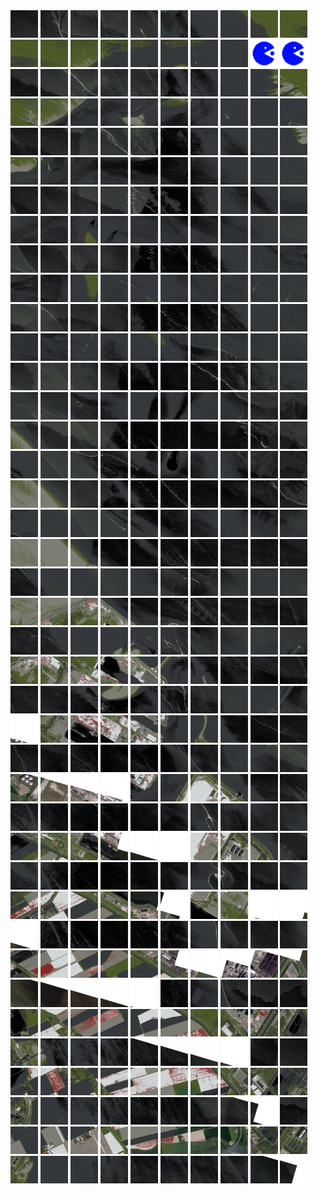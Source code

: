 <html>
<div>
<img src="https://github.com/HakkaTjakka/NL_TILE_MAP/blob/main/18/653/-1071/r.6530.-10710.png" height="44" width="44">
<img src="https://github.com/HakkaTjakka/NL_TILE_MAP/blob/main/18/653/-1071/r.6531.-10710.png" height="44" width="44">
<img src="https://github.com/HakkaTjakka/NL_TILE_MAP/blob/main/18/653/-1071/r.6532.-10710.png" height="44" width="44">
<img src="https://github.com/HakkaTjakka/NL_TILE_MAP/blob/main/18/653/-1071/r.6533.-10710.png" height="44" width="44">
<img src="https://github.com/HakkaTjakka/NL_TILE_MAP/blob/main/18/653/-1071/r.6534.-10710.png" height="44" width="44">
<img src="https://github.com/HakkaTjakka/NL_TILE_MAP/blob/main/18/653/-1071/r.6535.-10710.png" height="44" width="44">
<img src="https://github.com/HakkaTjakka/NL_TILE_MAP/blob/main/18/653/-1071/r.6536.-10710.png" height="44" width="44">
<img src="https://github.com/HakkaTjakka/NL_TILE_MAP/blob/main/18/653/-1071/r.6537.-10710.png" height="44" width="44">
<img src="https://github.com/HakkaTjakka/NL_TILE_MAP/blob/main/18/653/-1071/r.6538.-10710.png" height="44" width="44">
<img src="https://github.com/HakkaTjakka/NL_TILE_MAP/blob/main/18/653/-1071/r.6539.-10710.png" height="44" width="44">
<img src="https://github.com/HakkaTjakka/NL_TILE_MAP/blob/main/18/654/-1071/r.6540.-10710.png" height="44" width="44">
<img src="https://github.com/HakkaTjakka/NL_TILE_MAP/blob/main/18/654/-1071/r.6541.-10710.png" height="44" width="44">
<img src="https://github.com/HakkaTjakka/NL_TILE_MAP/blob/main/18/654/-1071/r.6542.-10710.png" height="44" width="44">
<img src="https://github.com/HakkaTjakka/NL_TILE_MAP/blob/main/18/654/-1071/r.6543.-10710.png" height="44" width="44">
<img src="https://github.com/HakkaTjakka/NL_TILE_MAP/blob/main/18/654/-1071/r.6544.-10710.png" height="44" width="44">
<img src="https://github.com/HakkaTjakka/NL_TILE_MAP/blob/main/18/654/-1071/r.6545.-10710.png" height="44" width="44">
<img src="https://github.com/HakkaTjakka/NL_TILE_MAP/blob/main/18/654/-1071/r.6546.-10710.png" height="44" width="44">
<img src="https://github.com/HakkaTjakka/NL_TILE_MAP/blob/main/18/654/-1071/r.6547.-10710.png" height="44" width="44">
<img src="https://github.com/HakkaTjakka/NL_TILE_MAP/blob/main/source.png" height="44" width="44">
<img src="https://github.com/HakkaTjakka/NL_TILE_MAP/blob/main/source.png" height="44" width="44">
<br>
<img src="https://github.com/HakkaTjakka/NL_TILE_MAP/blob/main/18/653/-1071/r.6530.-10709.png" height="44" width="44">
<img src="https://github.com/HakkaTjakka/NL_TILE_MAP/blob/main/18/653/-1071/r.6531.-10709.png" height="44" width="44">
<img src="https://github.com/HakkaTjakka/NL_TILE_MAP/blob/main/18/653/-1071/r.6532.-10709.png" height="44" width="44">
<img src="https://github.com/HakkaTjakka/NL_TILE_MAP/blob/main/18/653/-1071/r.6533.-10709.png" height="44" width="44">
<img src="https://github.com/HakkaTjakka/NL_TILE_MAP/blob/main/18/653/-1071/r.6534.-10709.png" height="44" width="44">
<img src="https://github.com/HakkaTjakka/NL_TILE_MAP/blob/main/18/653/-1071/r.6535.-10709.png" height="44" width="44">
<img src="https://github.com/HakkaTjakka/NL_TILE_MAP/blob/main/18/653/-1071/r.6536.-10709.png" height="44" width="44">
<img src="https://github.com/HakkaTjakka/NL_TILE_MAP/blob/main/18/653/-1071/r.6537.-10709.png" height="44" width="44">
<img src="https://github.com/HakkaTjakka/NL_TILE_MAP/blob/main/18/653/-1071/r.6538.-10709.png" height="44" width="44">
<img src="https://github.com/HakkaTjakka/NL_TILE_MAP/blob/main/18/653/-1071/r.6539.-10709.png" height="44" width="44">
<img src="https://github.com/HakkaTjakka/NL_TILE_MAP/blob/main/18/654/-1071/r.6540.-10709.png" height="44" width="44">
<img src="https://github.com/HakkaTjakka/NL_TILE_MAP/blob/main/18/654/-1071/r.6541.-10709.png" height="44" width="44">
<img src="https://github.com/HakkaTjakka/NL_TILE_MAP/blob/main/18/654/-1071/r.6542.-10709.png" height="44" width="44">
<img src="https://github.com/HakkaTjakka/NL_TILE_MAP/blob/main/18/654/-1071/r.6543.-10709.png" height="44" width="44">
<img src="https://github.com/HakkaTjakka/NL_TILE_MAP/blob/main/18/654/-1071/r.6544.-10709.png" height="44" width="44">
<img src="https://github.com/HakkaTjakka/NL_TILE_MAP/blob/main/18/654/-1071/r.6545.-10709.png" height="44" width="44">
<img src="https://github.com/HakkaTjakka/NL_TILE_MAP/blob/main/18/654/-1071/r.6546.-10709.png" height="44" width="44">
<img src="https://github.com/HakkaTjakka/NL_TILE_MAP/blob/main/18/654/-1071/r.6547.-10709.png" height="44" width="44">
<img src="https://github.com/HakkaTjakka/NL_TILE_MAP/blob/main/18/654/-1071/r.6548.-10709.png" height="44" width="44">
<img src="https://github.com/HakkaTjakka/NL_TILE_MAP/blob/main/18/654/-1071/r.6549.-10709.png" height="44" width="44">
<br>
<img src="https://github.com/HakkaTjakka/NL_TILE_MAP/blob/main/18/653/-1071/r.6530.-10708.png" height="44" width="44">
<img src="https://github.com/HakkaTjakka/NL_TILE_MAP/blob/main/18/653/-1071/r.6531.-10708.png" height="44" width="44">
<img src="https://github.com/HakkaTjakka/NL_TILE_MAP/blob/main/18/653/-1071/r.6532.-10708.png" height="44" width="44">
<img src="https://github.com/HakkaTjakka/NL_TILE_MAP/blob/main/18/653/-1071/r.6533.-10708.png" height="44" width="44">
<img src="https://github.com/HakkaTjakka/NL_TILE_MAP/blob/main/18/653/-1071/r.6534.-10708.png" height="44" width="44">
<img src="https://github.com/HakkaTjakka/NL_TILE_MAP/blob/main/18/653/-1071/r.6535.-10708.png" height="44" width="44">
<img src="https://github.com/HakkaTjakka/NL_TILE_MAP/blob/main/18/653/-1071/r.6536.-10708.png" height="44" width="44">
<img src="https://github.com/HakkaTjakka/NL_TILE_MAP/blob/main/18/653/-1071/r.6537.-10708.png" height="44" width="44">
<img src="https://github.com/HakkaTjakka/NL_TILE_MAP/blob/main/18/653/-1071/r.6538.-10708.png" height="44" width="44">
<img src="https://github.com/HakkaTjakka/NL_TILE_MAP/blob/main/18/653/-1071/r.6539.-10708.png" height="44" width="44">
<img src="https://github.com/HakkaTjakka/NL_TILE_MAP/blob/main/18/654/-1071/r.6540.-10708.png" height="44" width="44">
<img src="https://github.com/HakkaTjakka/NL_TILE_MAP/blob/main/18/654/-1071/r.6541.-10708.png" height="44" width="44">
<img src="https://github.com/HakkaTjakka/NL_TILE_MAP/blob/main/18/654/-1071/r.6542.-10708.png" height="44" width="44">
<img src="https://github.com/HakkaTjakka/NL_TILE_MAP/blob/main/18/654/-1071/r.6543.-10708.png" height="44" width="44">
<img src="https://github.com/HakkaTjakka/NL_TILE_MAP/blob/main/18/654/-1071/r.6544.-10708.png" height="44" width="44">
<img src="https://github.com/HakkaTjakka/NL_TILE_MAP/blob/main/18/654/-1071/r.6545.-10708.png" height="44" width="44">
<img src="https://github.com/HakkaTjakka/NL_TILE_MAP/blob/main/18/654/-1071/r.6546.-10708.png" height="44" width="44">
<img src="https://github.com/HakkaTjakka/NL_TILE_MAP/blob/main/18/654/-1071/r.6547.-10708.png" height="44" width="44">
<img src="https://github.com/HakkaTjakka/NL_TILE_MAP/blob/main/18/654/-1071/r.6548.-10708.png" height="44" width="44">
<img src="https://github.com/HakkaTjakka/NL_TILE_MAP/blob/main/18/654/-1071/r.6549.-10708.png" height="44" width="44">
<br>
<img src="https://github.com/HakkaTjakka/NL_TILE_MAP/blob/main/18/653/-1071/r.6530.-10707.png" height="44" width="44">
<img src="https://github.com/HakkaTjakka/NL_TILE_MAP/blob/main/18/653/-1071/r.6531.-10707.png" height="44" width="44">
<img src="https://github.com/HakkaTjakka/NL_TILE_MAP/blob/main/18/653/-1071/r.6532.-10707.png" height="44" width="44">
<img src="https://github.com/HakkaTjakka/NL_TILE_MAP/blob/main/18/653/-1071/r.6533.-10707.png" height="44" width="44">
<img src="https://github.com/HakkaTjakka/NL_TILE_MAP/blob/main/18/653/-1071/r.6534.-10707.png" height="44" width="44">
<img src="https://github.com/HakkaTjakka/NL_TILE_MAP/blob/main/18/653/-1071/r.6535.-10707.png" height="44" width="44">
<img src="https://github.com/HakkaTjakka/NL_TILE_MAP/blob/main/18/653/-1071/r.6536.-10707.png" height="44" width="44">
<img src="https://github.com/HakkaTjakka/NL_TILE_MAP/blob/main/18/653/-1071/r.6537.-10707.png" height="44" width="44">
<img src="https://github.com/HakkaTjakka/NL_TILE_MAP/blob/main/18/653/-1071/r.6538.-10707.png" height="44" width="44">
<img src="https://github.com/HakkaTjakka/NL_TILE_MAP/blob/main/18/653/-1071/r.6539.-10707.png" height="44" width="44">
<img src="https://github.com/HakkaTjakka/NL_TILE_MAP/blob/main/18/654/-1071/r.6540.-10707.png" height="44" width="44">
<img src="https://github.com/HakkaTjakka/NL_TILE_MAP/blob/main/18/654/-1071/r.6541.-10707.png" height="44" width="44">
<img src="https://github.com/HakkaTjakka/NL_TILE_MAP/blob/main/18/654/-1071/r.6542.-10707.png" height="44" width="44">
<img src="https://github.com/HakkaTjakka/NL_TILE_MAP/blob/main/18/654/-1071/r.6543.-10707.png" height="44" width="44">
<img src="https://github.com/HakkaTjakka/NL_TILE_MAP/blob/main/18/654/-1071/r.6544.-10707.png" height="44" width="44">
<img src="https://github.com/HakkaTjakka/NL_TILE_MAP/blob/main/18/654/-1071/r.6545.-10707.png" height="44" width="44">
<img src="https://github.com/HakkaTjakka/NL_TILE_MAP/blob/main/18/654/-1071/r.6546.-10707.png" height="44" width="44">
<img src="https://github.com/HakkaTjakka/NL_TILE_MAP/blob/main/18/654/-1071/r.6547.-10707.png" height="44" width="44">
<img src="https://github.com/HakkaTjakka/NL_TILE_MAP/blob/main/18/654/-1071/r.6548.-10707.png" height="44" width="44">
<img src="https://github.com/HakkaTjakka/NL_TILE_MAP/blob/main/18/654/-1071/r.6549.-10707.png" height="44" width="44">
<br>
<img src="https://github.com/HakkaTjakka/NL_TILE_MAP/blob/main/18/653/-1071/r.6530.-10706.png" height="44" width="44">
<img src="https://github.com/HakkaTjakka/NL_TILE_MAP/blob/main/18/653/-1071/r.6531.-10706.png" height="44" width="44">
<img src="https://github.com/HakkaTjakka/NL_TILE_MAP/blob/main/18/653/-1071/r.6532.-10706.png" height="44" width="44">
<img src="https://github.com/HakkaTjakka/NL_TILE_MAP/blob/main/18/653/-1071/r.6533.-10706.png" height="44" width="44">
<img src="https://github.com/HakkaTjakka/NL_TILE_MAP/blob/main/18/653/-1071/r.6534.-10706.png" height="44" width="44">
<img src="https://github.com/HakkaTjakka/NL_TILE_MAP/blob/main/18/653/-1071/r.6535.-10706.png" height="44" width="44">
<img src="https://github.com/HakkaTjakka/NL_TILE_MAP/blob/main/18/653/-1071/r.6536.-10706.png" height="44" width="44">
<img src="https://github.com/HakkaTjakka/NL_TILE_MAP/blob/main/18/653/-1071/r.6537.-10706.png" height="44" width="44">
<img src="https://github.com/HakkaTjakka/NL_TILE_MAP/blob/main/18/653/-1071/r.6538.-10706.png" height="44" width="44">
<img src="https://github.com/HakkaTjakka/NL_TILE_MAP/blob/main/18/653/-1071/r.6539.-10706.png" height="44" width="44">
<img src="https://github.com/HakkaTjakka/NL_TILE_MAP/blob/main/18/654/-1071/r.6540.-10706.png" height="44" width="44">
<img src="https://github.com/HakkaTjakka/NL_TILE_MAP/blob/main/18/654/-1071/r.6541.-10706.png" height="44" width="44">
<img src="https://github.com/HakkaTjakka/NL_TILE_MAP/blob/main/18/654/-1071/r.6542.-10706.png" height="44" width="44">
<img src="https://github.com/HakkaTjakka/NL_TILE_MAP/blob/main/18/654/-1071/r.6543.-10706.png" height="44" width="44">
<img src="https://github.com/HakkaTjakka/NL_TILE_MAP/blob/main/18/654/-1071/r.6544.-10706.png" height="44" width="44">
<img src="https://github.com/HakkaTjakka/NL_TILE_MAP/blob/main/18/654/-1071/r.6545.-10706.png" height="44" width="44">
<img src="https://github.com/HakkaTjakka/NL_TILE_MAP/blob/main/18/654/-1071/r.6546.-10706.png" height="44" width="44">
<img src="https://github.com/HakkaTjakka/NL_TILE_MAP/blob/main/18/654/-1071/r.6547.-10706.png" height="44" width="44">
<img src="https://github.com/HakkaTjakka/NL_TILE_MAP/blob/main/18/654/-1071/r.6548.-10706.png" height="44" width="44">
<img src="https://github.com/HakkaTjakka/NL_TILE_MAP/blob/main/18/654/-1071/r.6549.-10706.png" height="44" width="44">
<br>
<img src="https://github.com/HakkaTjakka/NL_TILE_MAP/blob/main/18/653/-1071/r.6530.-10705.png" height="44" width="44">
<img src="https://github.com/HakkaTjakka/NL_TILE_MAP/blob/main/18/653/-1071/r.6531.-10705.png" height="44" width="44">
<img src="https://github.com/HakkaTjakka/NL_TILE_MAP/blob/main/18/653/-1071/r.6532.-10705.png" height="44" width="44">
<img src="https://github.com/HakkaTjakka/NL_TILE_MAP/blob/main/18/653/-1071/r.6533.-10705.png" height="44" width="44">
<img src="https://github.com/HakkaTjakka/NL_TILE_MAP/blob/main/18/653/-1071/r.6534.-10705.png" height="44" width="44">
<img src="https://github.com/HakkaTjakka/NL_TILE_MAP/blob/main/18/653/-1071/r.6535.-10705.png" height="44" width="44">
<img src="https://github.com/HakkaTjakka/NL_TILE_MAP/blob/main/18/653/-1071/r.6536.-10705.png" height="44" width="44">
<img src="https://github.com/HakkaTjakka/NL_TILE_MAP/blob/main/18/653/-1071/r.6537.-10705.png" height="44" width="44">
<img src="https://github.com/HakkaTjakka/NL_TILE_MAP/blob/main/18/653/-1071/r.6538.-10705.png" height="44" width="44">
<img src="https://github.com/HakkaTjakka/NL_TILE_MAP/blob/main/18/653/-1071/r.6539.-10705.png" height="44" width="44">
<img src="https://github.com/HakkaTjakka/NL_TILE_MAP/blob/main/18/654/-1071/r.6540.-10705.png" height="44" width="44">
<img src="https://github.com/HakkaTjakka/NL_TILE_MAP/blob/main/18/654/-1071/r.6541.-10705.png" height="44" width="44">
<img src="https://github.com/HakkaTjakka/NL_TILE_MAP/blob/main/18/654/-1071/r.6542.-10705.png" height="44" width="44">
<img src="https://github.com/HakkaTjakka/NL_TILE_MAP/blob/main/18/654/-1071/r.6543.-10705.png" height="44" width="44">
<img src="https://github.com/HakkaTjakka/NL_TILE_MAP/blob/main/18/654/-1071/r.6544.-10705.png" height="44" width="44">
<img src="https://github.com/HakkaTjakka/NL_TILE_MAP/blob/main/18/654/-1071/r.6545.-10705.png" height="44" width="44">
<img src="https://github.com/HakkaTjakka/NL_TILE_MAP/blob/main/18/654/-1071/r.6546.-10705.png" height="44" width="44">
<img src="https://github.com/HakkaTjakka/NL_TILE_MAP/blob/main/18/654/-1071/r.6547.-10705.png" height="44" width="44">
<img src="https://github.com/HakkaTjakka/NL_TILE_MAP/blob/main/18/654/-1071/r.6548.-10705.png" height="44" width="44">
<img src="https://github.com/HakkaTjakka/NL_TILE_MAP/blob/main/18/654/-1071/r.6549.-10705.png" height="44" width="44">
<br>
<img src="https://github.com/HakkaTjakka/NL_TILE_MAP/blob/main/18/653/-1071/r.6530.-10704.png" height="44" width="44">
<img src="https://github.com/HakkaTjakka/NL_TILE_MAP/blob/main/18/653/-1071/r.6531.-10704.png" height="44" width="44">
<img src="https://github.com/HakkaTjakka/NL_TILE_MAP/blob/main/18/653/-1071/r.6532.-10704.png" height="44" width="44">
<img src="https://github.com/HakkaTjakka/NL_TILE_MAP/blob/main/18/653/-1071/r.6533.-10704.png" height="44" width="44">
<img src="https://github.com/HakkaTjakka/NL_TILE_MAP/blob/main/18/653/-1071/r.6534.-10704.png" height="44" width="44">
<img src="https://github.com/HakkaTjakka/NL_TILE_MAP/blob/main/18/653/-1071/r.6535.-10704.png" height="44" width="44">
<img src="https://github.com/HakkaTjakka/NL_TILE_MAP/blob/main/18/653/-1071/r.6536.-10704.png" height="44" width="44">
<img src="https://github.com/HakkaTjakka/NL_TILE_MAP/blob/main/18/653/-1071/r.6537.-10704.png" height="44" width="44">
<img src="https://github.com/HakkaTjakka/NL_TILE_MAP/blob/main/18/653/-1071/r.6538.-10704.png" height="44" width="44">
<img src="https://github.com/HakkaTjakka/NL_TILE_MAP/blob/main/18/653/-1071/r.6539.-10704.png" height="44" width="44">
<img src="https://github.com/HakkaTjakka/NL_TILE_MAP/blob/main/18/654/-1071/r.6540.-10704.png" height="44" width="44">
<img src="https://github.com/HakkaTjakka/NL_TILE_MAP/blob/main/18/654/-1071/r.6541.-10704.png" height="44" width="44">
<img src="https://github.com/HakkaTjakka/NL_TILE_MAP/blob/main/18/654/-1071/r.6542.-10704.png" height="44" width="44">
<img src="https://github.com/HakkaTjakka/NL_TILE_MAP/blob/main/18/654/-1071/r.6543.-10704.png" height="44" width="44">
<img src="https://github.com/HakkaTjakka/NL_TILE_MAP/blob/main/18/654/-1071/r.6544.-10704.png" height="44" width="44">
<img src="https://github.com/HakkaTjakka/NL_TILE_MAP/blob/main/18/654/-1071/r.6545.-10704.png" height="44" width="44">
<img src="https://github.com/HakkaTjakka/NL_TILE_MAP/blob/main/18/654/-1071/r.6546.-10704.png" height="44" width="44">
<img src="https://github.com/HakkaTjakka/NL_TILE_MAP/blob/main/18/654/-1071/r.6547.-10704.png" height="44" width="44">
<img src="https://github.com/HakkaTjakka/NL_TILE_MAP/blob/main/18/654/-1071/r.6548.-10704.png" height="44" width="44">
<img src="https://github.com/HakkaTjakka/NL_TILE_MAP/blob/main/18/654/-1071/r.6549.-10704.png" height="44" width="44">
<br>
<img src="https://github.com/HakkaTjakka/NL_TILE_MAP/blob/main/18/653/-1071/r.6530.-10703.png" height="44" width="44">
<img src="https://github.com/HakkaTjakka/NL_TILE_MAP/blob/main/18/653/-1071/r.6531.-10703.png" height="44" width="44">
<img src="https://github.com/HakkaTjakka/NL_TILE_MAP/blob/main/18/653/-1071/r.6532.-10703.png" height="44" width="44">
<img src="https://github.com/HakkaTjakka/NL_TILE_MAP/blob/main/18/653/-1071/r.6533.-10703.png" height="44" width="44">
<img src="https://github.com/HakkaTjakka/NL_TILE_MAP/blob/main/18/653/-1071/r.6534.-10703.png" height="44" width="44">
<img src="https://github.com/HakkaTjakka/NL_TILE_MAP/blob/main/18/653/-1071/r.6535.-10703.png" height="44" width="44">
<img src="https://github.com/HakkaTjakka/NL_TILE_MAP/blob/main/18/653/-1071/r.6536.-10703.png" height="44" width="44">
<img src="https://github.com/HakkaTjakka/NL_TILE_MAP/blob/main/18/653/-1071/r.6537.-10703.png" height="44" width="44">
<img src="https://github.com/HakkaTjakka/NL_TILE_MAP/blob/main/18/653/-1071/r.6538.-10703.png" height="44" width="44">
<img src="https://github.com/HakkaTjakka/NL_TILE_MAP/blob/main/18/653/-1071/r.6539.-10703.png" height="44" width="44">
<img src="https://github.com/HakkaTjakka/NL_TILE_MAP/blob/main/18/654/-1071/r.6540.-10703.png" height="44" width="44">
<img src="https://github.com/HakkaTjakka/NL_TILE_MAP/blob/main/18/654/-1071/r.6541.-10703.png" height="44" width="44">
<img src="https://github.com/HakkaTjakka/NL_TILE_MAP/blob/main/18/654/-1071/r.6542.-10703.png" height="44" width="44">
<img src="https://github.com/HakkaTjakka/NL_TILE_MAP/blob/main/18/654/-1071/r.6543.-10703.png" height="44" width="44">
<img src="https://github.com/HakkaTjakka/NL_TILE_MAP/blob/main/18/654/-1071/r.6544.-10703.png" height="44" width="44">
<img src="https://github.com/HakkaTjakka/NL_TILE_MAP/blob/main/18/654/-1071/r.6545.-10703.png" height="44" width="44">
<img src="https://github.com/HakkaTjakka/NL_TILE_MAP/blob/main/18/654/-1071/r.6546.-10703.png" height="44" width="44">
<img src="https://github.com/HakkaTjakka/NL_TILE_MAP/blob/main/18/654/-1071/r.6547.-10703.png" height="44" width="44">
<img src="https://github.com/HakkaTjakka/NL_TILE_MAP/blob/main/18/654/-1071/r.6548.-10703.png" height="44" width="44">
<img src="https://github.com/HakkaTjakka/NL_TILE_MAP/blob/main/18/654/-1071/r.6549.-10703.png" height="44" width="44">
<br>
<img src="https://github.com/HakkaTjakka/NL_TILE_MAP/blob/main/18/653/-1071/r.6530.-10702.png" height="44" width="44">
<img src="https://github.com/HakkaTjakka/NL_TILE_MAP/blob/main/18/653/-1071/r.6531.-10702.png" height="44" width="44">
<img src="https://github.com/HakkaTjakka/NL_TILE_MAP/blob/main/18/653/-1071/r.6532.-10702.png" height="44" width="44">
<img src="https://github.com/HakkaTjakka/NL_TILE_MAP/blob/main/18/653/-1071/r.6533.-10702.png" height="44" width="44">
<img src="https://github.com/HakkaTjakka/NL_TILE_MAP/blob/main/18/653/-1071/r.6534.-10702.png" height="44" width="44">
<img src="https://github.com/HakkaTjakka/NL_TILE_MAP/blob/main/18/653/-1071/r.6535.-10702.png" height="44" width="44">
<img src="https://github.com/HakkaTjakka/NL_TILE_MAP/blob/main/18/653/-1071/r.6536.-10702.png" height="44" width="44">
<img src="https://github.com/HakkaTjakka/NL_TILE_MAP/blob/main/18/653/-1071/r.6537.-10702.png" height="44" width="44">
<img src="https://github.com/HakkaTjakka/NL_TILE_MAP/blob/main/18/653/-1071/r.6538.-10702.png" height="44" width="44">
<img src="https://github.com/HakkaTjakka/NL_TILE_MAP/blob/main/18/653/-1071/r.6539.-10702.png" height="44" width="44">
<img src="https://github.com/HakkaTjakka/NL_TILE_MAP/blob/main/18/654/-1071/r.6540.-10702.png" height="44" width="44">
<img src="https://github.com/HakkaTjakka/NL_TILE_MAP/blob/main/18/654/-1071/r.6541.-10702.png" height="44" width="44">
<img src="https://github.com/HakkaTjakka/NL_TILE_MAP/blob/main/18/654/-1071/r.6542.-10702.png" height="44" width="44">
<img src="https://github.com/HakkaTjakka/NL_TILE_MAP/blob/main/18/654/-1071/r.6543.-10702.png" height="44" width="44">
<img src="https://github.com/HakkaTjakka/NL_TILE_MAP/blob/main/18/654/-1071/r.6544.-10702.png" height="44" width="44">
<img src="https://github.com/HakkaTjakka/NL_TILE_MAP/blob/main/18/654/-1071/r.6545.-10702.png" height="44" width="44">
<img src="https://github.com/HakkaTjakka/NL_TILE_MAP/blob/main/18/654/-1071/r.6546.-10702.png" height="44" width="44">
<img src="https://github.com/HakkaTjakka/NL_TILE_MAP/blob/main/18/654/-1071/r.6547.-10702.png" height="44" width="44">
<img src="https://github.com/HakkaTjakka/NL_TILE_MAP/blob/main/18/654/-1071/r.6548.-10702.png" height="44" width="44">
<img src="https://github.com/HakkaTjakka/NL_TILE_MAP/blob/main/18/654/-1071/r.6549.-10702.png" height="44" width="44">
<br>
<img src="https://github.com/HakkaTjakka/NL_TILE_MAP/blob/main/18/653/-1071/r.6530.-10701.png" height="44" width="44">
<img src="https://github.com/HakkaTjakka/NL_TILE_MAP/blob/main/18/653/-1071/r.6531.-10701.png" height="44" width="44">
<img src="https://github.com/HakkaTjakka/NL_TILE_MAP/blob/main/18/653/-1071/r.6532.-10701.png" height="44" width="44">
<img src="https://github.com/HakkaTjakka/NL_TILE_MAP/blob/main/18/653/-1071/r.6533.-10701.png" height="44" width="44">
<img src="https://github.com/HakkaTjakka/NL_TILE_MAP/blob/main/18/653/-1071/r.6534.-10701.png" height="44" width="44">
<img src="https://github.com/HakkaTjakka/NL_TILE_MAP/blob/main/18/653/-1071/r.6535.-10701.png" height="44" width="44">
<img src="https://github.com/HakkaTjakka/NL_TILE_MAP/blob/main/18/653/-1071/r.6536.-10701.png" height="44" width="44">
<img src="https://github.com/HakkaTjakka/NL_TILE_MAP/blob/main/18/653/-1071/r.6537.-10701.png" height="44" width="44">
<img src="https://github.com/HakkaTjakka/NL_TILE_MAP/blob/main/18/653/-1071/r.6538.-10701.png" height="44" width="44">
<img src="https://github.com/HakkaTjakka/NL_TILE_MAP/blob/main/18/653/-1071/r.6539.-10701.png" height="44" width="44">
<img src="https://github.com/HakkaTjakka/NL_TILE_MAP/blob/main/18/654/-1071/r.6540.-10701.png" height="44" width="44">
<img src="https://github.com/HakkaTjakka/NL_TILE_MAP/blob/main/18/654/-1071/r.6541.-10701.png" height="44" width="44">
<img src="https://github.com/HakkaTjakka/NL_TILE_MAP/blob/main/18/654/-1071/r.6542.-10701.png" height="44" width="44">
<img src="https://github.com/HakkaTjakka/NL_TILE_MAP/blob/main/18/654/-1071/r.6543.-10701.png" height="44" width="44">
<img src="https://github.com/HakkaTjakka/NL_TILE_MAP/blob/main/18/654/-1071/r.6544.-10701.png" height="44" width="44">
<img src="https://github.com/HakkaTjakka/NL_TILE_MAP/blob/main/18/654/-1071/r.6545.-10701.png" height="44" width="44">
<img src="https://github.com/HakkaTjakka/NL_TILE_MAP/blob/main/18/654/-1071/r.6546.-10701.png" height="44" width="44">
<img src="https://github.com/HakkaTjakka/NL_TILE_MAP/blob/main/18/654/-1071/r.6547.-10701.png" height="44" width="44">
<img src="https://github.com/HakkaTjakka/NL_TILE_MAP/blob/main/18/654/-1071/r.6548.-10701.png" height="44" width="44">
<img src="https://github.com/HakkaTjakka/NL_TILE_MAP/blob/main/18/654/-1071/r.6549.-10701.png" height="44" width="44">
<br>
<img src="https://github.com/HakkaTjakka/NL_TILE_MAP/blob/main/18/653/-1070/r.6530.-10700.png" height="44" width="44">
<img src="https://github.com/HakkaTjakka/NL_TILE_MAP/blob/main/18/653/-1070/r.6531.-10700.png" height="44" width="44">
<img src="https://github.com/HakkaTjakka/NL_TILE_MAP/blob/main/18/653/-1070/r.6532.-10700.png" height="44" width="44">
<img src="https://github.com/HakkaTjakka/NL_TILE_MAP/blob/main/18/653/-1070/r.6533.-10700.png" height="44" width="44">
<img src="https://github.com/HakkaTjakka/NL_TILE_MAP/blob/main/18/653/-1070/r.6534.-10700.png" height="44" width="44">
<img src="https://github.com/HakkaTjakka/NL_TILE_MAP/blob/main/18/653/-1070/r.6535.-10700.png" height="44" width="44">
<img src="https://github.com/HakkaTjakka/NL_TILE_MAP/blob/main/18/653/-1070/r.6536.-10700.png" height="44" width="44">
<img src="https://github.com/HakkaTjakka/NL_TILE_MAP/blob/main/18/653/-1070/r.6537.-10700.png" height="44" width="44">
<img src="https://github.com/HakkaTjakka/NL_TILE_MAP/blob/main/18/653/-1070/r.6538.-10700.png" height="44" width="44">
<img src="https://github.com/HakkaTjakka/NL_TILE_MAP/blob/main/18/653/-1070/r.6539.-10700.png" height="44" width="44">
<img src="https://github.com/HakkaTjakka/NL_TILE_MAP/blob/main/18/654/-1070/r.6540.-10700.png" height="44" width="44">
<img src="https://github.com/HakkaTjakka/NL_TILE_MAP/blob/main/18/654/-1070/r.6541.-10700.png" height="44" width="44">
<img src="https://github.com/HakkaTjakka/NL_TILE_MAP/blob/main/18/654/-1070/r.6542.-10700.png" height="44" width="44">
<img src="https://github.com/HakkaTjakka/NL_TILE_MAP/blob/main/18/654/-1070/r.6543.-10700.png" height="44" width="44">
<img src="https://github.com/HakkaTjakka/NL_TILE_MAP/blob/main/18/654/-1070/r.6544.-10700.png" height="44" width="44">
<img src="https://github.com/HakkaTjakka/NL_TILE_MAP/blob/main/18/654/-1070/r.6545.-10700.png" height="44" width="44">
<img src="https://github.com/HakkaTjakka/NL_TILE_MAP/blob/main/18/654/-1070/r.6546.-10700.png" height="44" width="44">
<img src="https://github.com/HakkaTjakka/NL_TILE_MAP/blob/main/18/654/-1070/r.6547.-10700.png" height="44" width="44">
<img src="https://github.com/HakkaTjakka/NL_TILE_MAP/blob/main/18/654/-1070/r.6548.-10700.png" height="44" width="44">
<img src="https://github.com/HakkaTjakka/NL_TILE_MAP/blob/main/18/654/-1070/r.6549.-10700.png" height="44" width="44">
<br>
<img src="https://github.com/HakkaTjakka/NL_TILE_MAP/blob/main/18/653/-1070/r.6530.-10699.png" height="44" width="44">
<img src="https://github.com/HakkaTjakka/NL_TILE_MAP/blob/main/18/653/-1070/r.6531.-10699.png" height="44" width="44">
<img src="https://github.com/HakkaTjakka/NL_TILE_MAP/blob/main/18/653/-1070/r.6532.-10699.png" height="44" width="44">
<img src="https://github.com/HakkaTjakka/NL_TILE_MAP/blob/main/18/653/-1070/r.6533.-10699.png" height="44" width="44">
<img src="https://github.com/HakkaTjakka/NL_TILE_MAP/blob/main/18/653/-1070/r.6534.-10699.png" height="44" width="44">
<img src="https://github.com/HakkaTjakka/NL_TILE_MAP/blob/main/18/653/-1070/r.6535.-10699.png" height="44" width="44">
<img src="https://github.com/HakkaTjakka/NL_TILE_MAP/blob/main/18/653/-1070/r.6536.-10699.png" height="44" width="44">
<img src="https://github.com/HakkaTjakka/NL_TILE_MAP/blob/main/18/653/-1070/r.6537.-10699.png" height="44" width="44">
<img src="https://github.com/HakkaTjakka/NL_TILE_MAP/blob/main/18/653/-1070/r.6538.-10699.png" height="44" width="44">
<img src="https://github.com/HakkaTjakka/NL_TILE_MAP/blob/main/18/653/-1070/r.6539.-10699.png" height="44" width="44">
<img src="https://github.com/HakkaTjakka/NL_TILE_MAP/blob/main/18/654/-1070/r.6540.-10699.png" height="44" width="44">
<img src="https://github.com/HakkaTjakka/NL_TILE_MAP/blob/main/18/654/-1070/r.6541.-10699.png" height="44" width="44">
<img src="https://github.com/HakkaTjakka/NL_TILE_MAP/blob/main/18/654/-1070/r.6542.-10699.png" height="44" width="44">
<img src="https://github.com/HakkaTjakka/NL_TILE_MAP/blob/main/18/654/-1070/r.6543.-10699.png" height="44" width="44">
<img src="https://github.com/HakkaTjakka/NL_TILE_MAP/blob/main/18/654/-1070/r.6544.-10699.png" height="44" width="44">
<img src="https://github.com/HakkaTjakka/NL_TILE_MAP/blob/main/18/654/-1070/r.6545.-10699.png" height="44" width="44">
<img src="https://github.com/HakkaTjakka/NL_TILE_MAP/blob/main/18/654/-1070/r.6546.-10699.png" height="44" width="44">
<img src="https://github.com/HakkaTjakka/NL_TILE_MAP/blob/main/18/654/-1070/r.6547.-10699.png" height="44" width="44">
<img src="https://github.com/HakkaTjakka/NL_TILE_MAP/blob/main/18/654/-1070/r.6548.-10699.png" height="44" width="44">
<img src="https://github.com/HakkaTjakka/NL_TILE_MAP/blob/main/18/654/-1070/r.6549.-10699.png" height="44" width="44">
<br>
<img src="https://github.com/HakkaTjakka/NL_TILE_MAP/blob/main/18/653/-1070/r.6530.-10698.png" height="44" width="44">
<img src="https://github.com/HakkaTjakka/NL_TILE_MAP/blob/main/18/653/-1070/r.6531.-10698.png" height="44" width="44">
<img src="https://github.com/HakkaTjakka/NL_TILE_MAP/blob/main/18/653/-1070/r.6532.-10698.png" height="44" width="44">
<img src="https://github.com/HakkaTjakka/NL_TILE_MAP/blob/main/18/653/-1070/r.6533.-10698.png" height="44" width="44">
<img src="https://github.com/HakkaTjakka/NL_TILE_MAP/blob/main/18/653/-1070/r.6534.-10698.png" height="44" width="44">
<img src="https://github.com/HakkaTjakka/NL_TILE_MAP/blob/main/18/653/-1070/r.6535.-10698.png" height="44" width="44">
<img src="https://github.com/HakkaTjakka/NL_TILE_MAP/blob/main/18/653/-1070/r.6536.-10698.png" height="44" width="44">
<img src="https://github.com/HakkaTjakka/NL_TILE_MAP/blob/main/18/653/-1070/r.6537.-10698.png" height="44" width="44">
<img src="https://github.com/HakkaTjakka/NL_TILE_MAP/blob/main/18/653/-1070/r.6538.-10698.png" height="44" width="44">
<img src="https://github.com/HakkaTjakka/NL_TILE_MAP/blob/main/18/653/-1070/r.6539.-10698.png" height="44" width="44">
<img src="https://github.com/HakkaTjakka/NL_TILE_MAP/blob/main/18/654/-1070/r.6540.-10698.png" height="44" width="44">
<img src="https://github.com/HakkaTjakka/NL_TILE_MAP/blob/main/18/654/-1070/r.6541.-10698.png" height="44" width="44">
<img src="https://github.com/HakkaTjakka/NL_TILE_MAP/blob/main/18/654/-1070/r.6542.-10698.png" height="44" width="44">
<img src="https://github.com/HakkaTjakka/NL_TILE_MAP/blob/main/18/654/-1070/r.6543.-10698.png" height="44" width="44">
<img src="https://github.com/HakkaTjakka/NL_TILE_MAP/blob/main/18/654/-1070/r.6544.-10698.png" height="44" width="44">
<img src="https://github.com/HakkaTjakka/NL_TILE_MAP/blob/main/18/654/-1070/r.6545.-10698.png" height="44" width="44">
<img src="https://github.com/HakkaTjakka/NL_TILE_MAP/blob/main/18/654/-1070/r.6546.-10698.png" height="44" width="44">
<img src="https://github.com/HakkaTjakka/NL_TILE_MAP/blob/main/18/654/-1070/r.6547.-10698.png" height="44" width="44">
<img src="https://github.com/HakkaTjakka/NL_TILE_MAP/blob/main/18/654/-1070/r.6548.-10698.png" height="44" width="44">
<img src="https://github.com/HakkaTjakka/NL_TILE_MAP/blob/main/18/654/-1070/r.6549.-10698.png" height="44" width="44">
<br>
<img src="https://github.com/HakkaTjakka/NL_TILE_MAP/blob/main/18/653/-1070/r.6530.-10697.png" height="44" width="44">
<img src="https://github.com/HakkaTjakka/NL_TILE_MAP/blob/main/18/653/-1070/r.6531.-10697.png" height="44" width="44">
<img src="https://github.com/HakkaTjakka/NL_TILE_MAP/blob/main/18/653/-1070/r.6532.-10697.png" height="44" width="44">
<img src="https://github.com/HakkaTjakka/NL_TILE_MAP/blob/main/18/653/-1070/r.6533.-10697.png" height="44" width="44">
<img src="https://github.com/HakkaTjakka/NL_TILE_MAP/blob/main/18/653/-1070/r.6534.-10697.png" height="44" width="44">
<img src="https://github.com/HakkaTjakka/NL_TILE_MAP/blob/main/18/653/-1070/r.6535.-10697.png" height="44" width="44">
<img src="https://github.com/HakkaTjakka/NL_TILE_MAP/blob/main/18/653/-1070/r.6536.-10697.png" height="44" width="44">
<img src="https://github.com/HakkaTjakka/NL_TILE_MAP/blob/main/18/653/-1070/r.6537.-10697.png" height="44" width="44">
<img src="https://github.com/HakkaTjakka/NL_TILE_MAP/blob/main/18/653/-1070/r.6538.-10697.png" height="44" width="44">
<img src="https://github.com/HakkaTjakka/NL_TILE_MAP/blob/main/18/653/-1070/r.6539.-10697.png" height="44" width="44">
<img src="https://github.com/HakkaTjakka/NL_TILE_MAP/blob/main/18/654/-1070/r.6540.-10697.png" height="44" width="44">
<img src="https://github.com/HakkaTjakka/NL_TILE_MAP/blob/main/18/654/-1070/r.6541.-10697.png" height="44" width="44">
<img src="https://github.com/HakkaTjakka/NL_TILE_MAP/blob/main/18/654/-1070/r.6542.-10697.png" height="44" width="44">
<img src="https://github.com/HakkaTjakka/NL_TILE_MAP/blob/main/18/654/-1070/r.6543.-10697.png" height="44" width="44">
<img src="https://github.com/HakkaTjakka/NL_TILE_MAP/blob/main/18/654/-1070/r.6544.-10697.png" height="44" width="44">
<img src="https://github.com/HakkaTjakka/NL_TILE_MAP/blob/main/18/654/-1070/r.6545.-10697.png" height="44" width="44">
<img src="https://github.com/HakkaTjakka/NL_TILE_MAP/blob/main/18/654/-1070/r.6546.-10697.png" height="44" width="44">
<img src="https://github.com/HakkaTjakka/NL_TILE_MAP/blob/main/18/654/-1070/r.6547.-10697.png" height="44" width="44">
<img src="https://github.com/HakkaTjakka/NL_TILE_MAP/blob/main/18/654/-1070/r.6548.-10697.png" height="44" width="44">
<img src="https://github.com/HakkaTjakka/NL_TILE_MAP/blob/main/18/654/-1070/r.6549.-10697.png" height="44" width="44">
<br>
<img src="https://github.com/HakkaTjakka/NL_TILE_MAP/blob/main/18/653/-1070/r.6530.-10696.png" height="44" width="44">
<img src="https://github.com/HakkaTjakka/NL_TILE_MAP/blob/main/18/653/-1070/r.6531.-10696.png" height="44" width="44">
<img src="https://github.com/HakkaTjakka/NL_TILE_MAP/blob/main/18/653/-1070/r.6532.-10696.png" height="44" width="44">
<img src="https://github.com/HakkaTjakka/NL_TILE_MAP/blob/main/18/653/-1070/r.6533.-10696.png" height="44" width="44">
<img src="https://github.com/HakkaTjakka/NL_TILE_MAP/blob/main/18/653/-1070/r.6534.-10696.png" height="44" width="44">
<img src="https://github.com/HakkaTjakka/NL_TILE_MAP/blob/main/18/653/-1070/r.6535.-10696.png" height="44" width="44">
<img src="https://github.com/HakkaTjakka/NL_TILE_MAP/blob/main/18/653/-1070/r.6536.-10696.png" height="44" width="44">
<img src="https://github.com/HakkaTjakka/NL_TILE_MAP/blob/main/18/653/-1070/r.6537.-10696.png" height="44" width="44">
<img src="https://github.com/HakkaTjakka/NL_TILE_MAP/blob/main/18/653/-1070/r.6538.-10696.png" height="44" width="44">
<img src="https://github.com/HakkaTjakka/NL_TILE_MAP/blob/main/18/653/-1070/r.6539.-10696.png" height="44" width="44">
<img src="https://github.com/HakkaTjakka/NL_TILE_MAP/blob/main/18/654/-1070/r.6540.-10696.png" height="44" width="44">
<img src="https://github.com/HakkaTjakka/NL_TILE_MAP/blob/main/18/654/-1070/r.6541.-10696.png" height="44" width="44">
<img src="https://github.com/HakkaTjakka/NL_TILE_MAP/blob/main/18/654/-1070/r.6542.-10696.png" height="44" width="44">
<img src="https://github.com/HakkaTjakka/NL_TILE_MAP/blob/main/18/654/-1070/r.6543.-10696.png" height="44" width="44">
<img src="https://github.com/HakkaTjakka/NL_TILE_MAP/blob/main/18/654/-1070/r.6544.-10696.png" height="44" width="44">
<img src="https://github.com/HakkaTjakka/NL_TILE_MAP/blob/main/18/654/-1070/r.6545.-10696.png" height="44" width="44">
<img src="https://github.com/HakkaTjakka/NL_TILE_MAP/blob/main/18/654/-1070/r.6546.-10696.png" height="44" width="44">
<img src="https://github.com/HakkaTjakka/NL_TILE_MAP/blob/main/18/654/-1070/r.6547.-10696.png" height="44" width="44">
<img src="https://github.com/HakkaTjakka/NL_TILE_MAP/blob/main/18/654/-1070/r.6548.-10696.png" height="44" width="44">
<img src="https://github.com/HakkaTjakka/NL_TILE_MAP/blob/main/18/654/-1070/r.6549.-10696.png" height="44" width="44">
<br>
<img src="https://github.com/HakkaTjakka/NL_TILE_MAP/blob/main/18/653/-1070/r.6530.-10695.png" height="44" width="44">
<img src="https://github.com/HakkaTjakka/NL_TILE_MAP/blob/main/18/653/-1070/r.6531.-10695.png" height="44" width="44">
<img src="https://github.com/HakkaTjakka/NL_TILE_MAP/blob/main/18/653/-1070/r.6532.-10695.png" height="44" width="44">
<img src="https://github.com/HakkaTjakka/NL_TILE_MAP/blob/main/18/653/-1070/r.6533.-10695.png" height="44" width="44">
<img src="https://github.com/HakkaTjakka/NL_TILE_MAP/blob/main/18/653/-1070/r.6534.-10695.png" height="44" width="44">
<img src="https://github.com/HakkaTjakka/NL_TILE_MAP/blob/main/18/653/-1070/r.6535.-10695.png" height="44" width="44">
<img src="https://github.com/HakkaTjakka/NL_TILE_MAP/blob/main/18/653/-1070/r.6536.-10695.png" height="44" width="44">
<img src="https://github.com/HakkaTjakka/NL_TILE_MAP/blob/main/18/653/-1070/r.6537.-10695.png" height="44" width="44">
<img src="https://github.com/HakkaTjakka/NL_TILE_MAP/blob/main/18/653/-1070/r.6538.-10695.png" height="44" width="44">
<img src="https://github.com/HakkaTjakka/NL_TILE_MAP/blob/main/18/653/-1070/r.6539.-10695.png" height="44" width="44">
<img src="https://github.com/HakkaTjakka/NL_TILE_MAP/blob/main/18/654/-1070/r.6540.-10695.png" height="44" width="44">
<img src="https://github.com/HakkaTjakka/NL_TILE_MAP/blob/main/18/654/-1070/r.6541.-10695.png" height="44" width="44">
<img src="https://github.com/HakkaTjakka/NL_TILE_MAP/blob/main/18/654/-1070/r.6542.-10695.png" height="44" width="44">
<img src="https://github.com/HakkaTjakka/NL_TILE_MAP/blob/main/18/654/-1070/r.6543.-10695.png" height="44" width="44">
<img src="https://github.com/HakkaTjakka/NL_TILE_MAP/blob/main/18/654/-1070/r.6544.-10695.png" height="44" width="44">
<img src="https://github.com/HakkaTjakka/NL_TILE_MAP/blob/main/18/654/-1070/r.6545.-10695.png" height="44" width="44">
<img src="https://github.com/HakkaTjakka/NL_TILE_MAP/blob/main/18/654/-1070/r.6546.-10695.png" height="44" width="44">
<img src="https://github.com/HakkaTjakka/NL_TILE_MAP/blob/main/18/654/-1070/r.6547.-10695.png" height="44" width="44">
<img src="https://github.com/HakkaTjakka/NL_TILE_MAP/blob/main/18/654/-1070/r.6548.-10695.png" height="44" width="44">
<img src="https://github.com/HakkaTjakka/NL_TILE_MAP/blob/main/18/654/-1070/r.6549.-10695.png" height="44" width="44">
<br>
<img src="https://github.com/HakkaTjakka/NL_TILE_MAP/blob/main/18/653/-1070/r.6530.-10694.png" height="44" width="44">
<img src="https://github.com/HakkaTjakka/NL_TILE_MAP/blob/main/18/653/-1070/r.6531.-10694.png" height="44" width="44">
<img src="https://github.com/HakkaTjakka/NL_TILE_MAP/blob/main/18/653/-1070/r.6532.-10694.png" height="44" width="44">
<img src="https://github.com/HakkaTjakka/NL_TILE_MAP/blob/main/18/653/-1070/r.6533.-10694.png" height="44" width="44">
<img src="https://github.com/HakkaTjakka/NL_TILE_MAP/blob/main/18/653/-1070/r.6534.-10694.png" height="44" width="44">
<img src="https://github.com/HakkaTjakka/NL_TILE_MAP/blob/main/18/653/-1070/r.6535.-10694.png" height="44" width="44">
<img src="https://github.com/HakkaTjakka/NL_TILE_MAP/blob/main/18/653/-1070/r.6536.-10694.png" height="44" width="44">
<img src="https://github.com/HakkaTjakka/NL_TILE_MAP/blob/main/18/653/-1070/r.6537.-10694.png" height="44" width="44">
<img src="https://github.com/HakkaTjakka/NL_TILE_MAP/blob/main/18/653/-1070/r.6538.-10694.png" height="44" width="44">
<img src="https://github.com/HakkaTjakka/NL_TILE_MAP/blob/main/18/653/-1070/r.6539.-10694.png" height="44" width="44">
<img src="https://github.com/HakkaTjakka/NL_TILE_MAP/blob/main/18/654/-1070/r.6540.-10694.png" height="44" width="44">
<img src="https://github.com/HakkaTjakka/NL_TILE_MAP/blob/main/18/654/-1070/r.6541.-10694.png" height="44" width="44">
<img src="https://github.com/HakkaTjakka/NL_TILE_MAP/blob/main/18/654/-1070/r.6542.-10694.png" height="44" width="44">
<img src="https://github.com/HakkaTjakka/NL_TILE_MAP/blob/main/18/654/-1070/r.6543.-10694.png" height="44" width="44">
<img src="https://github.com/HakkaTjakka/NL_TILE_MAP/blob/main/18/654/-1070/r.6544.-10694.png" height="44" width="44">
<img src="https://github.com/HakkaTjakka/NL_TILE_MAP/blob/main/18/654/-1070/r.6545.-10694.png" height="44" width="44">
<img src="https://github.com/HakkaTjakka/NL_TILE_MAP/blob/main/18/654/-1070/r.6546.-10694.png" height="44" width="44">
<img src="https://github.com/HakkaTjakka/NL_TILE_MAP/blob/main/18/654/-1070/r.6547.-10694.png" height="44" width="44">
<img src="https://github.com/HakkaTjakka/NL_TILE_MAP/blob/main/18/654/-1070/r.6548.-10694.png" height="44" width="44">
<img src="https://github.com/HakkaTjakka/NL_TILE_MAP/blob/main/18/654/-1070/r.6549.-10694.png" height="44" width="44">
<br>
<img src="https://github.com/HakkaTjakka/NL_TILE_MAP/blob/main/18/653/-1070/r.6530.-10693.png" height="44" width="44">
<img src="https://github.com/HakkaTjakka/NL_TILE_MAP/blob/main/18/653/-1070/r.6531.-10693.png" height="44" width="44">
<img src="https://github.com/HakkaTjakka/NL_TILE_MAP/blob/main/18/653/-1070/r.6532.-10693.png" height="44" width="44">
<img src="https://github.com/HakkaTjakka/NL_TILE_MAP/blob/main/18/653/-1070/r.6533.-10693.png" height="44" width="44">
<img src="https://github.com/HakkaTjakka/NL_TILE_MAP/blob/main/18/653/-1070/r.6534.-10693.png" height="44" width="44">
<img src="https://github.com/HakkaTjakka/NL_TILE_MAP/blob/main/18/653/-1070/r.6535.-10693.png" height="44" width="44">
<img src="https://github.com/HakkaTjakka/NL_TILE_MAP/blob/main/18/653/-1070/r.6536.-10693.png" height="44" width="44">
<img src="https://github.com/HakkaTjakka/NL_TILE_MAP/blob/main/18/653/-1070/r.6537.-10693.png" height="44" width="44">
<img src="https://github.com/HakkaTjakka/NL_TILE_MAP/blob/main/18/653/-1070/r.6538.-10693.png" height="44" width="44">
<img src="https://github.com/HakkaTjakka/NL_TILE_MAP/blob/main/18/653/-1070/r.6539.-10693.png" height="44" width="44">
<img src="https://github.com/HakkaTjakka/NL_TILE_MAP/blob/main/18/654/-1070/r.6540.-10693.png" height="44" width="44">
<img src="https://github.com/HakkaTjakka/NL_TILE_MAP/blob/main/18/654/-1070/r.6541.-10693.png" height="44" width="44">
<img src="https://github.com/HakkaTjakka/NL_TILE_MAP/blob/main/18/654/-1070/r.6542.-10693.png" height="44" width="44">
<img src="https://github.com/HakkaTjakka/NL_TILE_MAP/blob/main/18/654/-1070/r.6543.-10693.png" height="44" width="44">
<img src="https://github.com/HakkaTjakka/NL_TILE_MAP/blob/main/18/654/-1070/r.6544.-10693.png" height="44" width="44">
<img src="https://github.com/HakkaTjakka/NL_TILE_MAP/blob/main/18/654/-1070/r.6545.-10693.png" height="44" width="44">
<img src="https://github.com/HakkaTjakka/NL_TILE_MAP/blob/main/18/654/-1070/r.6546.-10693.png" height="44" width="44">
<img src="https://github.com/HakkaTjakka/NL_TILE_MAP/blob/main/18/654/-1070/r.6547.-10693.png" height="44" width="44">
<img src="https://github.com/HakkaTjakka/NL_TILE_MAP/blob/main/18/654/-1070/r.6548.-10693.png" height="44" width="44">
<img src="https://github.com/HakkaTjakka/NL_TILE_MAP/blob/main/18/654/-1070/r.6549.-10693.png" height="44" width="44">
<br>
<img src="https://github.com/HakkaTjakka/NL_TILE_MAP/blob/main/18/653/-1070/r.6530.-10692.png" height="44" width="44">
<img src="https://github.com/HakkaTjakka/NL_TILE_MAP/blob/main/18/653/-1070/r.6531.-10692.png" height="44" width="44">
<img src="https://github.com/HakkaTjakka/NL_TILE_MAP/blob/main/18/653/-1070/r.6532.-10692.png" height="44" width="44">
<img src="https://github.com/HakkaTjakka/NL_TILE_MAP/blob/main/18/653/-1070/r.6533.-10692.png" height="44" width="44">
<img src="https://github.com/HakkaTjakka/NL_TILE_MAP/blob/main/18/653/-1070/r.6534.-10692.png" height="44" width="44">
<img src="https://github.com/HakkaTjakka/NL_TILE_MAP/blob/main/18/653/-1070/r.6535.-10692.png" height="44" width="44">
<img src="https://github.com/HakkaTjakka/NL_TILE_MAP/blob/main/18/653/-1070/r.6536.-10692.png" height="44" width="44">
<img src="https://github.com/HakkaTjakka/NL_TILE_MAP/blob/main/18/653/-1070/r.6537.-10692.png" height="44" width="44">
<img src="https://github.com/HakkaTjakka/NL_TILE_MAP/blob/main/18/653/-1070/r.6538.-10692.png" height="44" width="44">
<img src="https://github.com/HakkaTjakka/NL_TILE_MAP/blob/main/18/653/-1070/r.6539.-10692.png" height="44" width="44">
<img src="https://github.com/HakkaTjakka/NL_TILE_MAP/blob/main/18/654/-1070/r.6540.-10692.png" height="44" width="44">
<img src="https://github.com/HakkaTjakka/NL_TILE_MAP/blob/main/18/654/-1070/r.6541.-10692.png" height="44" width="44">
<img src="https://github.com/HakkaTjakka/NL_TILE_MAP/blob/main/18/654/-1070/r.6542.-10692.png" height="44" width="44">
<img src="https://github.com/HakkaTjakka/NL_TILE_MAP/blob/main/18/654/-1070/r.6543.-10692.png" height="44" width="44">
<img src="https://github.com/HakkaTjakka/NL_TILE_MAP/blob/main/18/654/-1070/r.6544.-10692.png" height="44" width="44">
<img src="https://github.com/HakkaTjakka/NL_TILE_MAP/blob/main/18/654/-1070/r.6545.-10692.png" height="44" width="44">
<img src="https://github.com/HakkaTjakka/NL_TILE_MAP/blob/main/18/654/-1070/r.6546.-10692.png" height="44" width="44">
<img src="https://github.com/HakkaTjakka/NL_TILE_MAP/blob/main/18/654/-1070/r.6547.-10692.png" height="44" width="44">
<img src="https://github.com/HakkaTjakka/NL_TILE_MAP/blob/main/18/654/-1070/r.6548.-10692.png" height="44" width="44">
<img src="https://github.com/HakkaTjakka/NL_TILE_MAP/blob/main/18/654/-1070/r.6549.-10692.png" height="44" width="44">
<br>
<img src="https://github.com/HakkaTjakka/NL_TILE_MAP/blob/main/18/653/-1070/r.6530.-10691.png" height="44" width="44">
<img src="https://github.com/HakkaTjakka/NL_TILE_MAP/blob/main/18/653/-1070/r.6531.-10691.png" height="44" width="44">
<img src="https://github.com/HakkaTjakka/NL_TILE_MAP/blob/main/18/653/-1070/r.6532.-10691.png" height="44" width="44">
<img src="https://github.com/HakkaTjakka/NL_TILE_MAP/blob/main/18/653/-1070/r.6533.-10691.png" height="44" width="44">
<img src="https://github.com/HakkaTjakka/NL_TILE_MAP/blob/main/18/653/-1070/r.6534.-10691.png" height="44" width="44">
<img src="https://github.com/HakkaTjakka/NL_TILE_MAP/blob/main/18/653/-1070/r.6535.-10691.png" height="44" width="44">
<img src="https://github.com/HakkaTjakka/NL_TILE_MAP/blob/main/18/653/-1070/r.6536.-10691.png" height="44" width="44">
<img src="https://github.com/HakkaTjakka/NL_TILE_MAP/blob/main/18/653/-1070/r.6537.-10691.png" height="44" width="44">
<img src="https://github.com/HakkaTjakka/NL_TILE_MAP/blob/main/18/653/-1070/r.6538.-10691.png" height="44" width="44">
<img src="https://github.com/HakkaTjakka/NL_TILE_MAP/blob/main/18/653/-1070/r.6539.-10691.png" height="44" width="44">
<img src="https://github.com/HakkaTjakka/NL_TILE_MAP/blob/main/18/654/-1070/r.6540.-10691.png" height="44" width="44">
<img src="https://github.com/HakkaTjakka/NL_TILE_MAP/blob/main/18/654/-1070/r.6541.-10691.png" height="44" width="44">
<img src="https://github.com/HakkaTjakka/NL_TILE_MAP/blob/main/18/654/-1070/r.6542.-10691.png" height="44" width="44">
<img src="https://github.com/HakkaTjakka/NL_TILE_MAP/blob/main/18/654/-1070/r.6543.-10691.png" height="44" width="44">
<img src="https://github.com/HakkaTjakka/NL_TILE_MAP/blob/main/18/654/-1070/r.6544.-10691.png" height="44" width="44">
<img src="https://github.com/HakkaTjakka/NL_TILE_MAP/blob/main/18/654/-1070/r.6545.-10691.png" height="44" width="44">
<img src="https://github.com/HakkaTjakka/NL_TILE_MAP/blob/main/18/654/-1070/r.6546.-10691.png" height="44" width="44">
<img src="https://github.com/HakkaTjakka/NL_TILE_MAP/blob/main/18/654/-1070/r.6547.-10691.png" height="44" width="44">
<img src="https://github.com/HakkaTjakka/NL_TILE_MAP/blob/main/18/654/-1070/r.6548.-10691.png" height="44" width="44">
<img src="https://github.com/HakkaTjakka/NL_TILE_MAP/blob/main/18/654/-1070/r.6549.-10691.png" height="44" width="44">
<br>
</div>
</html>
